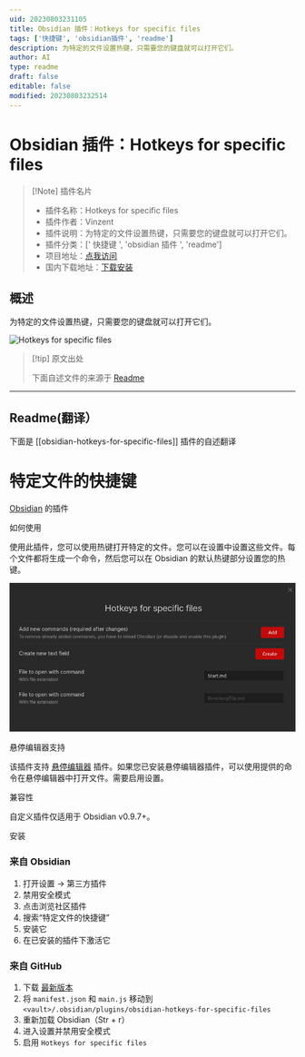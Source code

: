 ```yaml
---
uid: 20230803231105
title: Obsidian 插件：Hotkeys for specific files
tags: ['快捷键', 'obsidian插件', 'readme']
description: 为特定的文件设置热键，只需要您的键盘就可以打开它们。
author: AI
type: readme
draft: false
editable: false
modified: 20230803232514
---
```


# Obsidian 插件：Hotkeys for specific files

> [!Note] 插件名片
> - 插件名称：Hotkeys for specific files
> - 插件作者：Vinzent
> - 插件说明：为特定的文件设置热键，只需要您的键盘就可以打开它们。
> - 插件分类：[' 快捷键 ', 'obsidian 插件 ', 'readme']
> - 项目地址：[点我访问](https://github.com/Vinzent03/obsidian-hotkeys-for-specific-files)
> - 国内下载地址：[下载安装](https://pkmer.cn/products/plugin/pluginMarket/?obsidian-hotkeys-for-specific-files)

## 概述

为特定的文件设置热键，只需要您的键盘就可以打开它们。

![Hotkeys for specific files](https://cdn.pkmer.cn/covers/obsidian-hotkeys-for-specific-files.png!pkmer)

> [!tip] 原文出处
>
>下面自述文件的来源于 [Readme](https://ghproxy.net/https://raw.githubusercontent.com/Vinzent03/obsidian-hotkeys-for-specific-files/master/README.md)
>

---

## Readme(翻译）

下面是 [[obsidian-hotkeys-for-specific-files]] 插件的自述翻译

# 特定文件的快捷键

[Obsidian](https://obsidian.md) 的插件

如何使用

使用此插件，您可以使用热键打开特定的文件。您可以在设置中设置这些文件。每个文件都将生成一个命令，然后您可以在 Obsidian 的默认热键部分设置您的热键。

![设置](https://raw.githubusercontent.com/Vinzent03/obsidian-hotkeys-for-specific-files/master/settings.png)

悬停编辑器支持

该插件支持 [悬停编辑器](https://github.com/nothingislost/obsidian-hover-editor) 插件。如果您已安装悬停编辑器插件，可以使用提供的命令在悬停编辑器中打开文件。需要启用设置。

兼容性

自定义插件仅适用于 Obsidian v0.9.7+。

安装

### 来自 Obsidian

1. 打开设置 -> 第三方插件
2. 禁用安全模式
3. 点击浏览社区插件
4. 搜索“特定文件的快捷键”
5. 安装它
6. 在已安装的插件下激活它

### 来自 GitHub

1. 下载 [最新版本](https://github.com/Vinzent03/obsidian-hotkeys-for-specific-files/releases/latest)
2. 将 `manifest.json` 和 `main.js` 移动到 `<vault>/.obsidian/plugins/obsidian-hotkeys-for-specific-files`
3. 重新加载 Obsidian（Str + r）
4. 进入设置并禁用安全模式
5. 启用 `Hotkeys for specific files`



